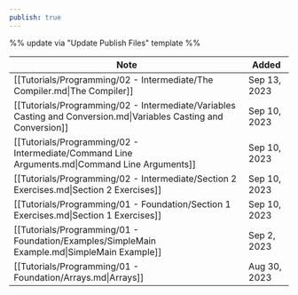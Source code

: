 ```yaml
---
publish: true
---
```

%% update via "Update Publish Files" template %% 

| Note                                                                                                              | Added        |
| ----------------------------------------------------------------------------------------------------------------- | ------------ |
| [[Tutorials/Programming/02 - Intermediate/The Compiler.md\|The Compiler]]                                         | Sep 13, 2023 |
| [[Tutorials/Programming/02 - Intermediate/Variables Casting and Conversion.md\|Variables Casting and Conversion]] | Sep 10, 2023 |
| [[Tutorials/Programming/02 - Intermediate/Command Line Arguments.md\|Command Line Arguments]]                     | Sep 10, 2023 |
| [[Tutorials/Programming/02 - Intermediate/Section 2 Exercises.md\|Section 2 Exercises]]                           | Sep 10, 2023 |
| [[Tutorials/Programming/01 - Foundation/Section 1 Exercises.md\|Section 1 Exercises]]                             | Sep 10, 2023 |
| [[Tutorials/Programming/01 - Foundation/Examples/SimpleMain Example.md\|SimpleMain Example]]                      | Sep 2, 2023  |
| [[Tutorials/Programming/01 - Foundation/Arrays.md\|Arrays]]                                                       | Aug 30, 2023 |
